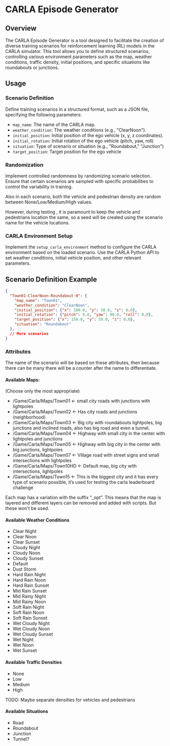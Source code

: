 # CARLA Episode Generator

## Overview

The CARLA Episode Generator is a tool designed to facilitate the creation of diverse training scenarios for reinforcement learning (RL) models in the CARLA simulator. This tool allows you to define structured scenarios, controlling various environment parameters such as the map, weather conditions, traffic density, initial positions, and specific situations like roundabouts or junctions.

## Usage

### Scenario Definition

Define training scenarios in a structured format, such as a JSON file, specifying the following parameters:

- `map_name`: The name of the CARLA map.
- `weather_condition`: The weather conditions (e.g., "ClearNoon").
- `initial_position`: Initial position of the ego vehicle (x, y, z coordinates).
- `initial_rotation`: Initial rotation of the ego vehicle (pitch, yaw, roll)
- `situation`: Type of scenario or situation (e.g., "Roundabout," "Junction")
- `target_position`: Target position for the ego vehicle

### Randomization

Implement controlled randomness by randomizing scenario selection. Ensure that certain scenarios are sampled with specific probabilities to control the variability in training.

Also in each scenario, both the vehicle and pedestrian density are random between None/Low/Medium/High values.

However, during testing , it is paramount to keep the vehicle and pedestrians location the same, so a seed will be created using the scenario name for the vehicle locations.

### CARLA Environment Setup

Implement the `setup_carla_environment` method to configure the CARLA environment based on the loaded scenario. Use the CARLA Python API to set weather conditions, initial vehicle position, and other relevant parameters.

## Scenario Definition Example

```json
{
  "Town01-ClearNoon-Roundabout-0": {
    "map_name": "Town01",
    "weather_condition": "ClearNoon",
    "initial_position": {"x": 100.0, "y": 50.0, "z": 0.0},
    "initial_rotation": {"pitch": 0.0, "yaw": 90.0, "roll": 0.0},
    "target_position": {"x": 150.0, "y": 50.0, "z": 0.0},
    "situation": "Roundabout"
  },
  // More scenarios
}
```

### Attributes

The name of the scenario will be based on these attributes, then because there can be many there will be a counter after the name to differentiate.

#### Available Maps:

(Choose only the most appropriate)

- /Game/Carla/Maps/Town01 <- small city roads with junctions with lightpoles
- /Game/Carla/Maps/Town02 <- Has city roads and junctions (neighborhood)
- /Game/Carla/Maps/Town03 <- Big city with roundabouts lightpoles, big junctions and inclined roads, also has big road and even a tunnel.
- /Game/Carla/Maps/Town04 <- Highway with small city in the center with lightpoles and junctions
- /Game/Carla/Maps/Town05 <- Highway with big city in the center with big junctions, lightpoles
- /Game/Carla/Maps/Town07 <- Village road with street signs and small intersections with lightpoles
- /Game/Carla/Maps/Town10HD <- Default map, big city with intersections, lightpoles
- /Game/Carla/Maps/Town15 <- This is the biggest city and it has every type of scenario possible, it’s used for testing the carla leaderboard challenge

Each map has a variation with the suffix “_opt”. This means that the map is layered and different layers can be removed and added with scripts. But these won't be used.

#### Available Weather Conditions

- Clear Night
- Clear Noon
- Clear Sunset
- Cloudy Night
- Cloudy Noon
- Cloudy Sunset
- Default
- Dust Storm
- Hard Rain Night
- Hard Rain Noon
- Hard Rain Sunset
- Mid Rain Sunset
- Mid Rainy Night
- Mid Rainy Noon
- Soft Rain Night
- Soft Rain Noon
- Soft Rain Sunset
- Wet Cloudy Night
- Wet Cloudy Noon
- Wet Cloudy Sunset
- Wet Night
- Wet Noon
- Wet Sunset

#### Available Traffic Densities

- None
- Low
- Medium
- High

TODO: Maybe separate densities for vehicles and pedestrians

#### Available Situations

- Road
- Roundabout
- Junction
- Tunnel?

